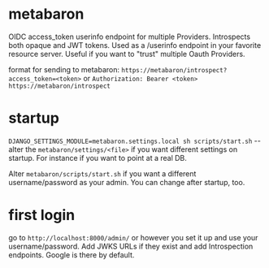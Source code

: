 # metabaron
OIDC access_token userinfo endpoint for multiple Providers. Introspects both opaque and JWT tokens. Used as a /userinfo endpoint in your favorite resource server. Useful if you want to "trust" multiple Oauth Providers.

format for sending to metabaron:
`https://metabaron/introspect?access_token=<token>` or `Authorization: Bearer <token> https://metabaron/introspect`

# startup
`DJANGO_SETTINGS_MODULE=metabaron.settings.local sh scripts/start.sh` -- alter the `metabaron/settings/<file>` if you want different settings on startup. For instance if you want to point at a real DB.  

Alter `metabaron/scripts/start.sh` if you want a different username/password as your admin. You can change after startup, too.  

# first login
go to `http://localhost:8000/admin/` or however you set it up and use your username/password. Add JWKS URLs if they exist and add Introspection endpoints. Google is there by default. 